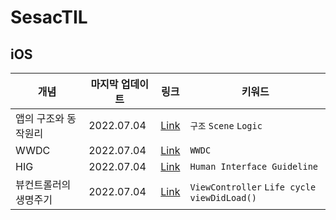 # SesacTIL


## iOS 

| 개념  |  마지막 업데이트  | 링크 | 키워드  |   
|---|---|---|---|
| 앱의 구조와 동작원리  |  2022.07.04 | [Link](https://github.com/heydoy/SesacTIL/issues/1#issue-1293263127)   | `구조` `Scene` `Logic` | 
| WWDC | 2022.07.04  | [Link](https://github.com/heydoy/SesacTIL/issues/2#issue-1293266122)   | `WWDC`  | 
|  HIG | 2022.07.04  |  [Link]()  |  `Human Interface Guideline` | 
|  뷰컨트롤러의 생명주기 | 2022.07.04  |  [Link](https://github.com/heydoy/SesacTIL/issues/4#issue-1293884374)  |  `ViewController` `Life cycle` `viewDidLoad()`  | 
